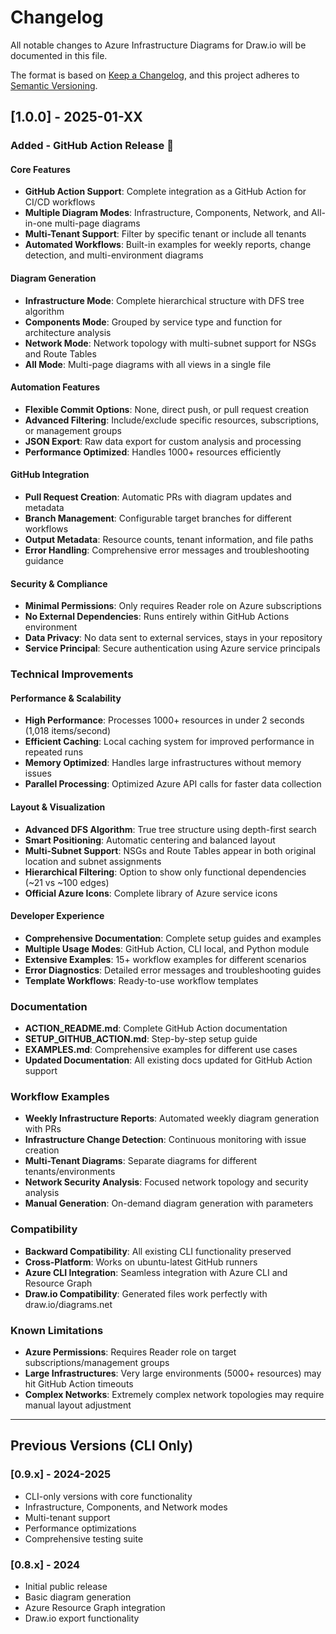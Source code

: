 # Changelog

All notable changes to Azure Infrastructure Diagrams for Draw.io will be documented in this file.

The format is based on [Keep a Changelog](https://keepachangelog.com/en/1.0.0/),
and this project adheres to [Semantic Versioning](https://semver.org/spec/v2.0.0.html).

## [1.0.0] - 2025-01-XX

### Added - GitHub Action Release 🚀

#### Core Features
- **GitHub Action Support**: Complete integration as a GitHub Action for CI/CD workflows
- **Multiple Diagram Modes**: Infrastructure, Components, Network, and All-in-one multi-page diagrams
- **Multi-Tenant Support**: Filter by specific tenant or include all tenants
- **Automated Workflows**: Built-in examples for weekly reports, change detection, and multi-environment diagrams

#### Diagram Generation
- **Infrastructure Mode**: Complete hierarchical structure with DFS tree algorithm
- **Components Mode**: Grouped by service type and function for architecture analysis  
- **Network Mode**: Network topology with multi-subnet support for NSGs and Route Tables
- **All Mode**: Multi-page diagrams with all views in a single file

#### Automation Features
- **Flexible Commit Options**: None, direct push, or pull request creation
- **Advanced Filtering**: Include/exclude specific resources, subscriptions, or management groups
- **JSON Export**: Raw data export for custom analysis and processing
- **Performance Optimized**: Handles 1000+ resources efficiently

#### GitHub Integration
- **Pull Request Creation**: Automatic PRs with diagram updates and metadata
- **Branch Management**: Configurable target branches for different workflows
- **Output Metadata**: Resource counts, tenant information, and file paths
- **Error Handling**: Comprehensive error messages and troubleshooting guidance

#### Security & Compliance
- **Minimal Permissions**: Only requires Reader role on Azure subscriptions
- **No External Dependencies**: Runs entirely within GitHub Actions environment
- **Data Privacy**: No data sent to external services, stays in your repository
- **Service Principal**: Secure authentication using Azure service principals

### Technical Improvements

#### Performance & Scalability
- **High Performance**: Processes 1000+ resources in under 2 seconds (1,018 items/second)
- **Efficient Caching**: Local caching system for improved performance in repeated runs
- **Memory Optimized**: Handles large infrastructures without memory issues
- **Parallel Processing**: Optimized Azure API calls for faster data collection

#### Layout & Visualization
- **Advanced DFS Algorithm**: True tree structure using depth-first search
- **Smart Positioning**: Automatic centering and balanced layout
- **Multi-Subnet Support**: NSGs and Route Tables appear in both original location and subnet assignments
- **Hierarchical Filtering**: Option to show only functional dependencies (~21 vs ~100 edges)
- **Official Azure Icons**: Complete library of Azure service icons

#### Developer Experience
- **Comprehensive Documentation**: Complete setup guides and examples
- **Multiple Usage Modes**: GitHub Action, CLI local, and Python module
- **Extensive Examples**: 15+ workflow examples for different scenarios
- **Error Diagnostics**: Detailed error messages and troubleshooting guides
- **Template Workflows**: Ready-to-use workflow templates

### Documentation
- **ACTION_README.md**: Complete GitHub Action documentation
- **SETUP_GITHUB_ACTION.md**: Step-by-step setup guide
- **EXAMPLES.md**: Comprehensive examples for different use cases
- **Updated Documentation**: All existing docs updated for GitHub Action support

### Workflow Examples
- **Weekly Infrastructure Reports**: Automated weekly diagram generation with PRs
- **Infrastructure Change Detection**: Continuous monitoring with issue creation
- **Multi-Tenant Diagrams**: Separate diagrams for different tenants/environments
- **Network Security Analysis**: Focused network topology and security analysis
- **Manual Generation**: On-demand diagram generation with parameters

### Compatibility
- **Backward Compatibility**: All existing CLI functionality preserved
- **Cross-Platform**: Works on ubuntu-latest GitHub runners
- **Azure CLI Integration**: Seamless integration with Azure CLI and Resource Graph
- **Draw.io Compatibility**: Generated files work perfectly with draw.io/diagrams.net

### Known Limitations
- **Azure Permissions**: Requires Reader role on target subscriptions/management groups
- **Large Infrastructures**: Very large environments (5000+ resources) may hit GitHub Action timeouts
- **Complex Networks**: Extremely complex network topologies may require manual layout adjustment

---

## Previous Versions (CLI Only)

### [0.9.x] - 2024-2025
- CLI-only versions with core functionality
- Infrastructure, Components, and Network modes
- Multi-tenant support
- Performance optimizations
- Comprehensive testing suite

### [0.8.x] - 2024
- Initial public release
- Basic diagram generation
- Azure Resource Graph integration
- Draw.io export functionality

